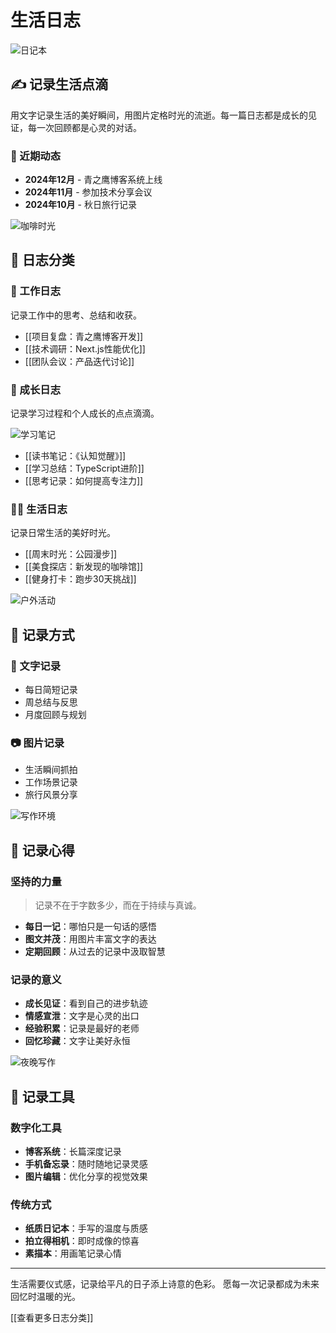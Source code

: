 # 生活日志

![日记本](https://images.unsplash.com/photo-1434030216411-0b793f4b4173?w=800&h=400&fit=crop&auto=format&q=80)

## ✍️ 记录生活点滴
用文字记录生活的美好瞬间，用图片定格时光的流逝。每一篇日志都是成长的见证，每一次回顾都是心灵的对话。

### 📅 近期动态
- **2024年12月** - 青之鹰博客系统上线
- **2024年11月** - 参加技术分享会议
- **2024年10月** - 秋日旅行记录

![咖啡时光](https://images.unsplash.com/photo-1495474472287-4d71bcdd2085?w=600&h=300&fit=crop&auto=format&q=80)

## 📖 日志分类

### 🎯 工作日志
记录工作中的思考、总结和收获。

- [[项目复盘：青之鹰博客开发]]
- [[技术调研：Next.js性能优化]]
- [[团队会议：产品迭代讨论]]

### 🌱 成长日志
记录学习过程和个人成长的点点滴滴。

![学习笔记](https://images.unsplash.com/photo-1481627834876-b7833e8f5570?w=650&h=325&fit=crop&auto=format&q=80)

- [[读书笔记：《认知觉醒》]]
- [[学习总结：TypeScript进阶]]
- [[思考记录：如何提高专注力]]

### 🏃‍♂️ 生活日志
记录日常生活的美好时光。

- [[周末时光：公园漫步]]
- [[美食探店：新发现的咖啡馆]]
- [[健身打卡：跑步30天挑战]]

![户外活动](https://images.unsplash.com/photo-1551632811-561732d1e306?w=700&h=350&fit=crop&auto=format&q=80)

## 🎨 记录方式

### 📝 文字记录
- 每日简短记录
- 周总结与反思
- 月度回顾与规划

### 📷 图片记录
- 生活瞬间抓拍
- 工作场景记录
- 旅行风景分享

![写作环境](https://images.unsplash.com/photo-1456324504439-367cee3b3c32?w=600&h=300&fit=crop&auto=format&q=80)

## 🌟 记录心得

### 坚持的力量
> 记录不在于字数多少，而在于持续与真诚。

- **每日一记**：哪怕只是一句话的感悟
- **图文并茂**：用图片丰富文字的表达
- **定期回顾**：从过去的记录中汲取智慧

### 记录的意义
- **成长见证**：看到自己的进步轨迹
- **情感宣泄**：文字是心灵的出口
- **经验积累**：记录是最好的老师
- **回忆珍藏**：文字让美好永恒

![夜晚写作](https://images.unsplash.com/photo-1484480974693-6ca0a78fb36b?w=650&h=325&fit=crop&auto=format&q=80)

## 📱 记录工具

### 数字化工具
- **博客系统**：长篇深度记录
- **手机备忘录**：随时随地记录灵感
- **图片编辑**：优化分享的视觉效果

### 传统方式
- **纸质日记本**：手写的温度与质感
- **拍立得相机**：即时成像的惊喜
- **素描本**：用画笔记录心情

---

生活需要仪式感，记录给平凡的日子添上诗意的色彩。
愿每一次记录都成为未来回忆时温暖的光。

[[查看更多日志分类]] 